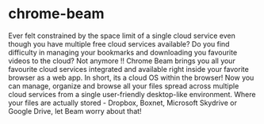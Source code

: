 chrome-beam
===========
Ever felt constrained by the space limit of a single cloud service even though you have multiple free cloud services available?
Do you find difficulty in managing your bookmarks and downloading you favourite videos to the cloud?
Not anymore !!
Chrome Beam brings you all your favourite cloud services integrated and available right inside your favorite browser as a web app. In short, its a cloud OS within the browser! 
Now you can manage, organize and browse all your files spread across multiple cloud services from a single user-friendly desktop-like environment. Where your files are actually stored - Dropbox, Boxnet, Microsoft Skydrive or Google Drive, let Beam worry about that!
